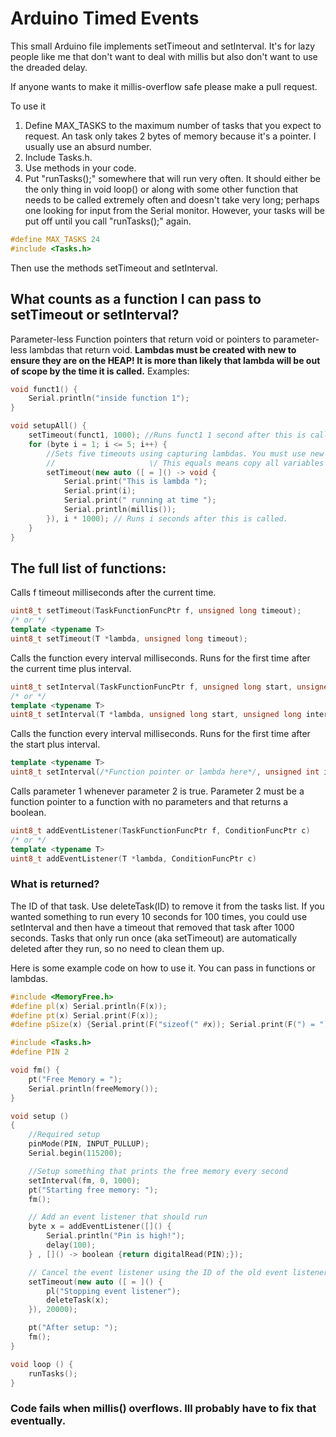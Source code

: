 # Arduino Timed Events
This small Arduino file implements setTimeout and setInterval. It's for lazy people like me that don't want to deal with millis but also don't want to use the dreaded delay.

If anyone wants to make it millis-overflow safe please make a pull request.
 
 To use it
 1. Define MAX_TASKS to the maximum number of tasks that you expect to request. An task only takes 2 bytes of memory because it's a pointer. I usually use an absurd number.
 1. Include Tasks.h.
 1. Use methods in your code.
 1. Put "runTasks();" somewhere that will run very often. It should either be the only thing in void loop() or along with some other function that needs to be called extremely often and doesn't take very long; perhaps one looking for input from the Serial monitor. However, your tasks will be put off until you call "runTasks();" again.
 ```cpp
#define MAX_TASKS 24
#include <Tasks.h>
 ```
Then use the methods setTimeout and setInterval.

## What counts as a function I can pass to setTimeout or setInterval?
Parameter-less Function pointers that return void or pointers to parameter-less lambdas that return void.
**Lambdas must be created with new to ensure they are on the HEAP! It is more than likely that lambda will be out of scope by the time it is called.**
Examples:
```cpp
void funct1() {
    Serial.println("inside function 1");
}

void setupAll() {
    setTimeout(funct1, 1000); //Runs funct1 1 second after this is called.
    for (byte i = 1; i <= 5; i++) {
        //Sets five timeouts using capturing lambdas. You must use new to place it on the heap, auto is the type, and it needs to all be in parenthesis. Who knows why.
        //                     \/ This equals means copy all variables that are captured. So each lambda has a copy of 'i' at its current state.
        setTimeout(new auto ([ = ]() -> void {
            Serial.print("This is lambda ");
            Serial.print(i);
            Serial.print(" running at time ");
            Serial.println(millis());
        }), i * 1000); // Runs i seconds after this is called.
    }
}
```

## The full list of functions:
Calls f timeout milliseconds after the current time.
```cpp
uint8_t setTimeout(TaskFunctionFuncPtr f, unsigned long timeout);
/* or */
template <typename T>
uint8_t setTimeout(T *lambda, unsigned long timeout);
```
Calls the function every interval milliseconds. Runs for the first time after the current time plus interval.
```cpp
uint8_t setInterval(TaskFunctionFuncPtr f, unsigned long start, unsigned int interval);
/* or */
template <typename T>
uint8_t setInterval(T *lambda, unsigned long start, unsigned long interval);
```
Calls the function every interval milliseconds. Runs for the first time after the start plus interval.
```cpp
template <typename T>
uint8_t setInterval(/*Function pointer or lambda here*/, unsigned int interval);
```
Calls parameter 1 whenever parameter 2 is true. Parameter 2 must be a function pointer to a function with no parameters and that returns a boolean.
```cpp
uint8_t addEventListener(TaskFunctionFuncPtr f, ConditionFuncPtr c)
/* or */
template <typename T>
uint8_t addEventListener(T *lambda, ConditionFuncPtr c)
```

### What is returned?
The ID of that task. Use deleteTask(ID) to remove it from the tasks list. If you wanted something to run every 10 seconds for 100 times, you could use setInterval and then have a timeout that removed that task after 1000 seconds. Tasks that only run once (aka setTimeout) are automatically deleted after they run, so no need to clean them up.

Here is some example code on how to use it. You can pass in functions or lambdas.
```cpp
#include <MemoryFree.h>
#define pl(x) Serial.println(F(x));
#define pt(x) Serial.print(F(x));
#define pSize(x) {Serial.print(F("sizeof(" #x)); Serial.print(F(") = "));Serial.println(sizeof(x));}

#include <Tasks.h>
#define PIN 2

void fm() {
    pt("Free Memory = ");
    Serial.println(freeMemory());
}

void setup ()
{
    //Required setup
    pinMode(PIN, INPUT_PULLUP);
    Serial.begin(115200);

    //Setup something that prints the free memory every second
    setInterval(fm, 0, 1000);
    pt("Starting free memory: ");
    fm();

    // Add an event listener that should run 
    byte x = addEventListener([]() {
        Serial.println("Pin is high!");
        delay(100);
    } , []() -> boolean {return digitalRead(PIN);});

    // Cancel the event listener using the ID of the old event listener after 20 seconds
    setTimeout(new auto ([ = ]() {
        pl("Stopping event listener");
        deleteTask(x);
    }), 20000);

    pt("After setup: ");
    fm();
}

void loop () {
    runTasks();
}
```
### Code fails when millis() overflows. Ill probably have to fix that eventually.
